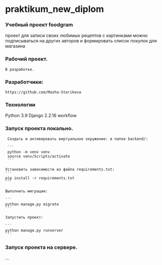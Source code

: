 # praktikum_new_diplom

### Учебный проект foodgram
проект для записи своих любимых рецептов с картинками можно подписываться на других авторов и формировать список покупок для магазина

### Рабочий проект.

```
В разработке.
```

### Разработчики:
```
https://github.com/Masha-Starikova
```
### Технологии
Python 3.9
Django 2.2.16
workflow

### Запуск проекта локально.


     Cоздать и активировать виртуальное окружение: в папке backend/:

     ```
     python -m venv venv
     source venv/Scripts/activate
     ```

    Установить зависимости из файла requirements.txt:
    ```
    pip install -r requirements.txt
    ```
    
    Выполнить миграции:

    ```
    python manage.py migrate
    ```

    Запустить проект:

    ```
    python manage.py runserver
    ```

### Запуск проекта на сервере.

...